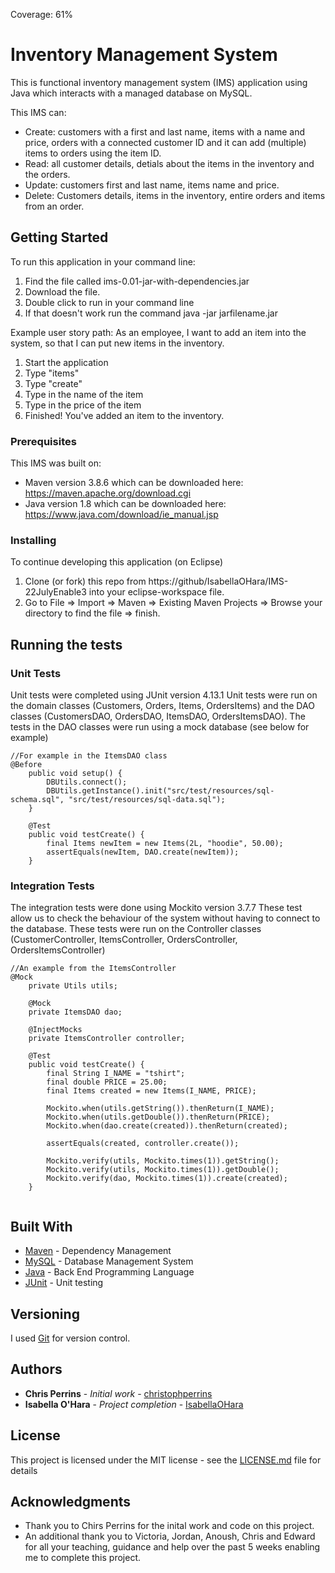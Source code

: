 Coverage: 61%
# Inventory Management System

This is functional inventory management system (IMS) application using Java which interacts with a managed database on MySQL.

This IMS can:
- Create: customers with a first and last name, items with a name and price, orders with a connected customer ID and it can add (multiple) items to orders using the item ID.
- Read: all customer details, detials about the items in the inventory and the orders.
- Update: customers first and last name, items name and price.
- Delete: Customers details, items in the inventory, entire orders and items from an order.

## Getting Started

To run this application in your command line:
1. Find the file called ims-0.01-jar-with-dependencies.jar
2. Download the file.
3. Double click to run in your command line 
4. If that doesn't work run the command java -jar jarfilename.jar

Example user story path:
As an employee, I want to add an item into the system, so that I can put new items in the inventory.
1. Start the application
2. Type "items"
3. Type "create"
4. Type in the name of the item
5. Type in the price of the item
6. Finished! You've added an item to the inventory.

### Prerequisites

This IMS was built on:
- Maven version 3.8.6 which can be downloaded here: https://maven.apache.org/download.cgi
- Java version 1.8 which can be downloaded here: https://www.java.com/download/ie_manual.jsp

### Installing

To continue developing this application (on Eclipse)
1. Clone (or fork) this repo from https://github/IsabellaOHara/IMS-22JulyEnable3 into your eclipse-workspace file.
2. Go to File => Import => Maven => Existing Maven Projects => Browse your directory to find the file => finish.

## Running the tests

### Unit Tests 

Unit tests were completed using JUnit version 4.13.1 
Unit tests were run on the domain classes (Customers, Orders, Items, OrdersItems) and the DAO classes (CustomersDAO, OrdersDAO, ItemsDAO, OrdersItemsDAO). The tests in the DAO classes were run using a mock database (see below for example)

```
//For example in the ItemsDAO class
@Before
	public void setup() {
		DBUtils.connect();
		DBUtils.getInstance().init("src/test/resources/sql-schema.sql", "src/test/resources/sql-data.sql");
	}

	@Test 
	public void testCreate() {
		final Items newItem = new Items(2L, "hoodie", 50.00);
		assertEquals(newItem, DAO.create(newItem));
	}
```

### Integration Tests 
The integration tests were done using Mockito version 3.7.7
These test allow us to check the behaviour of the system without having to connect to the database.
These tests were run on the Controller classes (CustomerController, ItemsController, OrdersController, OrdersItemsController)

```
//An example from the ItemsController
@Mock
	private Utils utils;
	
	@Mock
	private ItemsDAO dao;
	
	@InjectMocks
	private ItemsController controller;
	
	@Test
	public void testCreate() {
		final String I_NAME = "tshirt";
		final double PRICE = 25.00;
		final Items created = new Items(I_NAME, PRICE);
		
		Mockito.when(utils.getString()).thenReturn(I_NAME);
		Mockito.when(utils.getDouble()).thenReturn(PRICE);
		Mockito.when(dao.create(created)).thenReturn(created);
		
		assertEquals(created, controller.create());
		
		Mockito.verify(utils, Mockito.times(1)).getString();
		Mockito.verify(utils, Mockito.times(1)).getDouble();
		Mockito.verify(dao, Mockito.times(1)).create(created);
	}
	
```

## Built With

* [Maven](https://maven.apache.org/) - Dependency Management
* [MySQL](https://www.mysql.com) - Database Management System
* [Java](https://www.java.com) - Back End Programming Language
* [JUnit](https://junit.org/junit5/) - Unit testing

## Versioning

I used [Git](https://git-scm.com) for version control.

## Authors

* **Chris Perrins** - *Initial work* - [christophperrins](https://github.com/christophperrins)
* **Isabella O'Hara** - *Project completion* - [IsabellaOHara](https://github.com/IsabellaOHara)

## License

This project is licensed under the MIT license - see the [LICENSE.md](LICENSE.md) file for details 

## Acknowledgments

* Thank you to Chirs Perrins for the inital work and code on this project.
* An additional thank you to Victoria, Jordan, Anoush, Chris and Edward for all your teaching, guidance and help over the past 5 weeks enabling me to complete this project.
